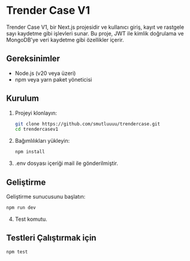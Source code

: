 # Trender Case V1

Trender Case V1, bir Next.js projesidir ve kullanıcı giriş, kayıt ve rastgele sayı kaydetme gibi işlevleri sunar. Bu proje, JWT ile kimlik doğrulama ve MongoDB'ye veri kaydetme gibi özellikler içerir.

## Gereksinimler

- Node.js (v20 veya üzeri)
- npm veya yarn paket yöneticisi

## Kurulum

1. Projeyi klonlayın:

    ```sh
    git clone https://github.com/smutluuuu/trendercase.git
    cd trendercasev1
    ```

2. Bağımlılıkları yükleyin:

    ```sh
    npm install
    ```

3. .env dosyası içeriği mail ile gönderilmiştir.

## Geliştirme

Geliştirme sunucusunu başlatın:

```sh
npm run dev
```

4. Test komutu.

## Testleri Çalıştırmak için



```sh
npm test

